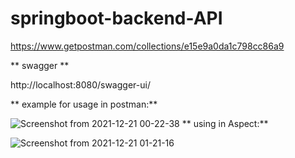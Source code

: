 # springboot-backend-API
 
https://www.getpostman.com/collections/e15e9a0da1c798cc86a9

**
swagger **

http://localhost:8080/swagger-ui/

**
example for usage in postman:**

![Screenshot from 2021-12-21 00-22-38](https://user-images.githubusercontent.com/57904037/146845330-14bc0c3a-bd81-4222-bc52-607e48fa8013.png)
**
using in Aspect:**

![Screenshot from 2021-12-21 01-21-16](https://user-images.githubusercontent.com/57904037/146845680-bd8d5218-afe7-4af2-94ba-826dd0edfdd3.png)
